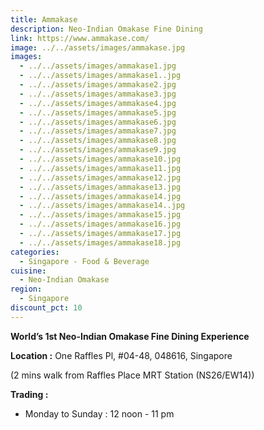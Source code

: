 ```yaml
---
title: Ammakase
description: Neo-Indian Omakase Fine Dining
link: https://www.ammakase.com/
image: ../../assets/images/ammakase.jpg
images:
  - ../../assets/images/ammakase1.jpg
  - ../../assets/images/ammakase1..jpg
  - ../../assets/images/ammakase2.jpg
  - ../../assets/images/ammakase3.jpg
  - ../../assets/images/ammakase4.jpg
  - ../../assets/images/ammakase5.jpg
  - ../../assets/images/ammakase6.jpg
  - ../../assets/images/ammakase7.jpg
  - ../../assets/images/ammakase8.jpg
  - ../../assets/images/ammakase9.jpg
  - ../../assets/images/ammakase10.jpg
  - ../../assets/images/ammakase11.jpg
  - ../../assets/images/ammakase12.jpg
  - ../../assets/images/ammakase13.jpg
  - ../../assets/images/ammakase14.jpg
  - ../../assets/images/ammakase14..jpg
  - ../../assets/images/ammakase15.jpg
  - ../../assets/images/ammakase16.jpg
  - ../../assets/images/ammakase17.jpg
  - ../../assets/images/ammakase18.jpg
categories:
  - Singapore - Food & Beverage
cuisine:
  - Neo-Indian Omakase
region:
  - Singapore
discount_pct: 10
---
```

**World’s 1st Neo-Indian Omakase Fine Dining Experience**

**Location :** One Raffles Pl, #04-48, 048616, Singapore

(2 mins walk from Raffles Place MRT Station (NS26/EW14))

**Trading :**

* Monday to Sunday : 12 noon - 11 pm
